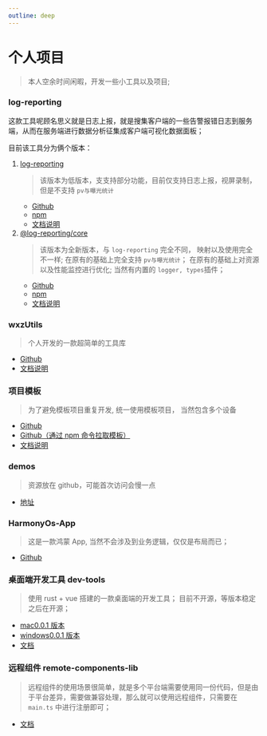```yaml
---
outline: deep
---
```


# 个人项目

> 本人空余时间闲暇，开发一些小工具以及项目;

### log-reporting <Badge type="danger" text="推荐" />

这款工具呢顾名思义就是日志上报，就是搜集客户端的一些告警报错日志到服务端，从而在服务端进行数据分析征集成客户端可视化数据面板；

目前该工具分为俩个版本：

1. [log-reporting](https://github.com/wangxiaoze-view/log-repeorting.git/tree/v1)
   > 该版本为低版本，支支持部分功能，目前仅支持日志上报，视屏录制，但是不支持 `pv与曝光统计`
   - [Github](https://github.com/wangxiaoze-view/log-repeorting/tree/v1)
   - [npm](https://www.npmjs.com/package/log-reporting)
   - [文档说明](/docs/log-reporting/v1)
2. [@log-reporting/core](https://github.com/wxz-tools/log-reporting-server)
   > 该版本为全新版本，与 `log-reporting` 完全不同， 映射以及使用完全不一样; 在原有的基础上完全支持 `pv与曝光统计`； 在原有的基础上对资源以及性能监控进行优化; 当然有内置的 `logger, types`插件；
   - [Github](https://github.com/wangxiaoze-view/log-repeorting/tree/main)
   - [npm](https://www.npmjs.com/package/@log-reporting/core)
   - [文档说明](docs/log-reporting/v2)

### wxzUtils

> 个人开发的一款超简单的工具库

- [Github](https://github.com/wangxiaoze-view/utilstools)
- [文档说明](https://docs-tools.wangzevw.com/)

### 项目模板 <Badge type="warning" text="不再进行开发更新" />

> 为了避免模板项目重复开发, 统一使用模板项目， 当然包含多个设备

- [Github](https://github.com/wangxiaoze-view/project-template)
- [Github（通过 npm 命令拉取模板）](https://github.com/wangxiaoze-view/temp-pro)
- [文档说明](/docs/temp-pro/docs)

### demos

> 资源放在 github，可能首次访问会慢一点

- [地址](/demos/css/button/common)

### HarmonyOs-App

> 这是一款鸿蒙 App, 当然不会涉及到业务逻辑，仅仅是布局而已；

- [Github](https://github.com/wangxiaoze-view/HarmonyOs-App)

### 桌面端开发工具 dev-tools

> 使用 rust + vue 搭建的一款桌面端的开发工具； 目前不开源，等版本稳定之后在开源；

- [mac0.0.1 版本](https://file.wangzevw.com/app/dev-tools/0.0.1/dev-tools_0.0.1_aarch64.dmg)
- [windows0.0.1 版本](https://file.wangzevw.com/app/dev-tools/0.0.1/dev-tools_0.0.1_x64-setup.exe)
- [文档](/docs/dev-tools/info)

### 远程组件 remote-components-lib

> 远程组件的使用场景很简单，就是多个平台端需要使用同一份代码，但是由于平台差异，需要做兼容处理，那么就可以使用远程组件，只需要在 `main.ts` 中进行注册即可；

- [文档](/docs/remote-components-lib/info)
